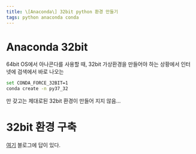 ```yaml
---
title: \[Anaconda\] 32bit python 환경 만들기
tags: python anaconda conda
---
```



# Anaconda 32bit

64bit OS에서 아나콘다를 사용할 때,
32bit 가상환경을 만들어야 하는 상황에서
인터넷에 검색에서 바로 나오는

```sh
set CONDA_FORCE_32BIT=1
conda create -n py37_32
```

만 갖고는 제대로된 32bit 환경이 만들어 지지 않음...

 
<!--more-->

# 32bit 환경 구축

[여기](https://m.blog.naver.com/PostView.nhn?blogId=haanoon&logNo=221814660104&referrerCode=0&searchKeyword=32)
블로그에 답이 있다.





